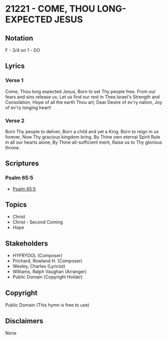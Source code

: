 # 21221 - COME, THOU LONG-EXPECTED JESUS

## Notation

F - 3/4 on 1 - DO

## Lyrics

### Verse 1

Come, Thou long expected Jesus, Born to set Thy people free. From our fears and sins release us; Let us find our rest in Thee.Israel's Strength and Consolation, Hope of all the earth Thou art; Dear Desire of ev'ry nation, Joy of ev'ry longing heart!

### Verse 2

Born Thy people to deliver, Born a child and yet a King. Born to reign in us forever, Now Thy gracious kingdom bring. By Thine own eternal Spirit Rule in all our hearts alone; By Thine all-sufficient merit, Raise us to Thy glorious throne.


## Scriptures

### Psalm 65:5

- [Psalm 65:5](https://www.biblegateway.com/passage/?search=Psalm%2065%3A5)


## Topics

- Christ
- Christ - Second Coming
- Hope

## Stakeholders

- HYFRYDOL (Composer)
- Prichard, Rowland H. (Composer)
- Wesley, Charles (Lyricist)
- Williams, Ralph Vaughan (Arranger)
- Public Domain (Copyright Holder)

## Copyright

Public Domain
(This hymn is free to use)

## Disclaimers

None

